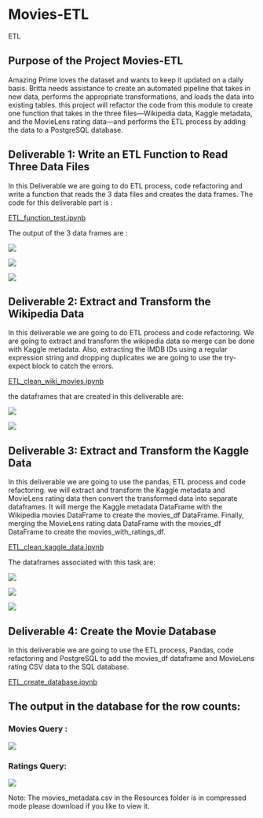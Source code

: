 # Movies-ETL
ETL 
## Purpose of the Project Movies-ETL
Amazing Prime loves the dataset and wants to keep it updated on a daily basis. Britta needs assistance to create an automated pipeline that takes in new data, performs the appropriate transformations, and loads the data into existing tables. this project will refactor the code from this module to create one function that takes in the three files—Wikipedia data, Kaggle metadata, and the MovieLens rating data—and performs the ETL process by adding the data to a PostgreSQL database.

## Deliverable 1: Write an ETL Function to Read Three Data Files 

In this Deliverable we are going to do ETL process, code refactoring and write a function that reads the 3 data files and creates the data frames.
The code for this deliverable part is :

[ETL_function_test.ipynb](https://github.com/urvish7/Movies-ETL/blob/main/ETL_function_test.ipynb)


The output of the 3 data frames are :

![](https://github.com/urvish7/Movies-ETL/blob/main/ScreenShots/wiki_movies-df.png)

![](https://github.com/urvish7/Movies-ETL/blob/main/ScreenShots/Kaggle_metadata.png)

![](https://github.com/urvish7/Movies-ETL/blob/main/ScreenShots/rating.png)

## Deliverable 2: Extract and Transform the Wikipedia Data

In this deliverable we are going to do ETL process and code refactoring. We are going to extract and transform the wikipedia data so merge can be done with Kaggle
metadata. Also, extracting the IMDB IDs using a regular expression string and dropping duplicates we are going to use the try-expect block to catch the errors. 

[ETL_clean_wiki_movies.ipynb](https://github.com/urvish7/Movies-ETL/blob/main/ETL_clean_wiki_movies.ipynb)


the dataframes that are created in this deliverable are: 

![](https://github.com/urvish7/Movies-ETL/blob/main/ScreenShots/dev2_wiki_movies.png)

![](https://github.com/urvish7/Movies-ETL/blob/main/ScreenShots/dev2_wiki_movies_tolist.png)


## Deliverable 3: Extract and Transform the Kaggle Data

In this deliverable we are going to use the pandas, ETL process and code refactoring. we will extract and transform the Kaggle metadata and MovieLens rating data then convert the transformed data into separate dataframes. It will merge the Kaggle metadata DataFrame with the Wikipedia movies DataFrame to create the movies_df DataFrame. Finally, merging the MovieLens rating data DataFrame with the movies_df DataFrame to create the movies_with_ratings_df.

[ETL_clean_kaggle_data.ipynb](https://github.com/urvish7/Movies-ETL/blob/main/ETL_clean_kaggle_data.ipynb)


The dataframes associated with this task are:

![](https://github.com/urvish7/Movies-ETL/blob/main/ScreenShots/dev3_movies.png)

![](https://github.com/urvish7/Movies-ETL/blob/main/ScreenShots/dev3_movies_with_ratings.png)

![](https://github.com/urvish7/Movies-ETL/blob/main/ScreenShots/dev3_wiki_movies.png)


## Deliverable 4: Create the Movie Database

In this deliverable we are going to use the ETL process, Pandas, code refactoring and PostgreSQL to add the movies_df dataframe and MovieLens rating CSV data to the SQL database.


[ETL_create_database.ipynb](https://github.com/urvish7/Movies-ETL/blob/main/ETL_create_database.ipynb)


## The output in the database for the row counts:

### Movies Query :

![](https://github.com/urvish7/Movies-ETL/blob/main/Resources/movies_query.png)


### Ratings Query:
![](https://github.com/urvish7/Movies-ETL/blob/main/Resources/ratings_query.png)


Note: The movies_metadata.csv in the Resources folder is in compressed mode please download if you like to view it.
